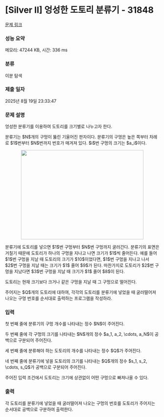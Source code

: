 # [Silver II] 엉성한 도토리 분류기 - 31848 

[문제 링크](https://www.acmicpc.net/problem/31848) 

### 성능 요약

메모리: 47244 KB, 시간: 336 ms

### 분류

이분 탐색

### 제출 일자

2025년 8월 19일 23:33:47

### 문제 설명

<p>엉성한 분류기를 이용하여 도토리를 크기별로 나누고자 한다.</p>

<p>분류기는 $N$개의 구멍이 뚫린 기울어진 판자이다. 분류기의 구멍은 높은 쪽부터 차례로 $1$번부터 $N$번까지 번호가 매겨져 있다. $i$번 구멍의 크기는 $a_i$이다.</p>

<p style="text-align: center;"><img alt="" src="https://upload.acmicpc.net/6df2db00-c945-4b9e-a7fc-5d7b046351b8/-/preview/" style="width: 400px; height: 292px;"></p>

<p>분류기에 도토리를 넣으면 $1$번 구멍부터 $N$번 구멍까지 굴러간다. 분류기의 표면은 거칠기 때문에 도토리가 하나의 구멍을 지나고 나면 크기가 $1$씩 줄어든다. 예를 들어 $1$번 구멍을 지날 때 도토리의 크기가 $10$이었다면, $1$번 구멍을 지나고 나서 $2$번 구멍을 지날 때는 크기가 $1$ 줄어 $9$가 된다. 마찬가지로 도토리가 $2$번 구멍을 지났다면 $3$번 구멍을 지날 때 크기가 $1$ 줄어 $8$이 된다.</p>

<p>도토리는 현재 크기보다 크거나 같은 구멍을 지날 때 그 구멍으로 떨어진다. </p>

<p>주어지는 $Q$개의 도토리에 대하여, 각각의 도토리를 분류기에 넣었을 때 굴러떨어져 나오는 구멍 번호를 순서대로 출력하는 프로그램을 작성하라.</p>

### 입력 

 <p>첫 번째 줄에 분류기의 구멍 개수를 나타내는 정수 $N$이 주어진다.</p>

<p>두 번째 줄에 각 구멍의 크기를 나타내는 $N$개의 정수 $a_1, a_2, \cdots, a_N$이 공백으로 구분되어 주어진다.</p>

<p>세 번째 줄에 분류해야 하는 도토리의 개수를 나타내는 정수 $Q$가 주어진다. </p>

<p>네 번째 줄에 분류기에 넣을 도토리의 크기를 나타내는 $Q$개의 정수 $s_1, s_2, \cdots, s_Q$가 공백으로 구분되어 주어진다.</p>

<p>주어진 입력 조건에서 도토리는 크기에 상관없이 어떤 구멍으로 빠져나올 수 있다.</p>

### 출력 

 <p>각 도토리를 분류기에 넣었을 때 굴러떨어져 나오는 구멍의 번호를 도토리가 주어지는 순서대로 공백으로 구분하여 출력한다.</p>

